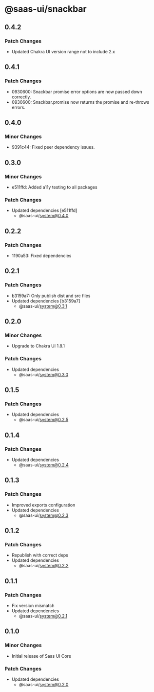 # @saas-ui/snackbar

## 0.4.2

### Patch Changes

- Updated Chakra UI version range not to include 2.x

## 0.4.1

### Patch Changes

- 0930600: Snackbar promise error options are now passed down correctly.
- 0930600: Snackbar.promise now returns the promise and re-throws errors.

## 0.4.0

### Minor Changes

- 9391c44: Fixed peer dependency issues.

## 0.3.0

### Minor Changes

- e511ffd: Added a11y testing to all packages

### Patch Changes

- Updated dependencies [e511ffd]
  - @saas-ui/system@0.4.0

## 0.2.2

### Patch Changes

- 1190a53: Fixed dependencies

## 0.2.1

### Patch Changes

- b3159a7: Only publish dist and src files
- Updated dependencies [b3159a7]
  - @saas-ui/system@0.3.1

## 0.2.0

### Minor Changes

- Upgrade to Chakra UI 1.8.1

### Patch Changes

- Updated dependencies
  - @saas-ui/system@0.3.0

## 0.1.5

### Patch Changes

- Updated dependencies
  - @saas-ui/system@0.2.5

## 0.1.4

### Patch Changes

- Updated dependencies
  - @saas-ui/system@0.2.4

## 0.1.3

### Patch Changes

- Improved exports configuration
- Updated dependencies
  - @saas-ui/system@0.2.3

## 0.1.2

### Patch Changes

- Republish with correct deps
- Updated dependencies
  - @saas-ui/system@0.2.2

## 0.1.1

### Patch Changes

- Fix version mismatch
- Updated dependencies
  - @saas-ui/system@0.2.1

## 0.1.0

### Minor Changes

- Initial release of Saas UI Core

### Patch Changes

- Updated dependencies
  - @saas-ui/system@0.2.0
